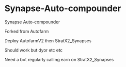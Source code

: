 # Synapse-Auto-compounder
Synapse Auto-compounder

Forked from Autofarm

Deploy AutofarmV2 then StratX2_Synapses

Should work but dyor etc etc

Need a bot regularly calling earn on StratX2_Synapses
